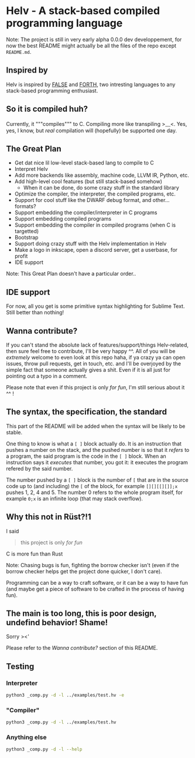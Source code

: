 
# Helv - A stack-based compiled programming language

Note: The project is still in very early alpha 0.0.0 dev developpement,
for now the best README might actually be
all the files of the repo except `README.md`.

## Inspired by

Helv is inspired by
[FALSE](http://strlen.com/false-language/) and
[FORTH](https://www.forth.com/starting-forth/),
two intresting languages to any stack-based programming enthusiast.

## So it is compiled huh?

Currently, it """compiles""" to C. Compiling more like transpiling >﹏<.
Yes, yes, I know, but *real* compilation will (hopefully) be supported one day.

## The Great Plan

- Get dat nice lil low-level stack-based lang to compile to C
- Interpret Helv
- Add more backends like assembly, machine code, LLVM IR, Python, etc.
- Add high-level cool features (but still stack-based somehow)
  - When it can be done, do some crazy stuff in the standard library
- Optimize the compiler, the interpreter, the compiled programs, etc.
- Support for cool stuff like the DWARF debug format, and other... formats?
- Support embedding the compiler/interpreter in C programs
- Support embedding compiled programs
- Support embedding the compiler in compiled programs (when C is targetted)
- Bootstrap
- Support doing crazy stuff with the Helv implementation in Helv
- Make a logo in inkscape, open a discord server, get a userbase, for profit
- IDE support

Note: This Great Plan doesn't have a particular order..

## IDE support

For now, all you get is some primitive syntax highlighting for Sublime Text.
Still better than nothing!

## Wanna contribute?

If you can't stand the absolute lack of features/support/things Helv-related,
then sure feel free to contribute, I'll be very happy ^^.
All of you will be *extremely* welcome to even look at this repo haha,
if ya crazy ya can open issues, throw pull requests, get in touch, etc.
and I'll be overjoyed by the simple fact that someone actually gives a shit.
Even if it is all just for pointing out a typo in a comment.

Please note that even if this project is only *for fun*,
I'm still serious about it ^^ !

## The syntax, the specification, the standard

This part of the README will be added when
the syntax will be likely to be stable.

One thing to know is what a `[ ]` block actually do.
It is an instruction that pushes a number on the stack,
and the pushed number is so that it *refers* to a program,
the said program is the code in the `[ ]` block.
When an instruction says it *executes* that number,
you got it: it executes the program refered by the said number.

The number pushed by a `[ ]` block is
the number of `[` that are in the source code
up to (and including) the `[` of the block,
for example `[][][[][]];x` pushes 1, 2, 4 and 5.
The number 0 refers to the whole program itself,
for example `0;x` is an infinite loop (that may stack overflow).

## Why this not in Rüst?!1

I said

> this project is only *for fun*

C is more fun than Rust

Note: Chasing bugs is fun, fighting the borrow checker isn't
(even if the borrow checker helps get the project done quicker, I don't care).

Programming can be a way to craft software, or it can be a way to have fun
(and maybe get a piece of software to be crafted in the process of having fun).

## The main is too long, this is poor design, undefind behavior! Shame!

Sorry ><'

Please refer to the *Wanna contribute?* section of this README.

## Testing

### Interpreter

```sh
python3 _comp.py -d -l ../examples/test.hv -e
```

### "Compiler"

```sh
python3 _comp.py -d -l ../examples/test.hv
```

### Anything else

```sh
python3 _comp.py -d -l --help
```
